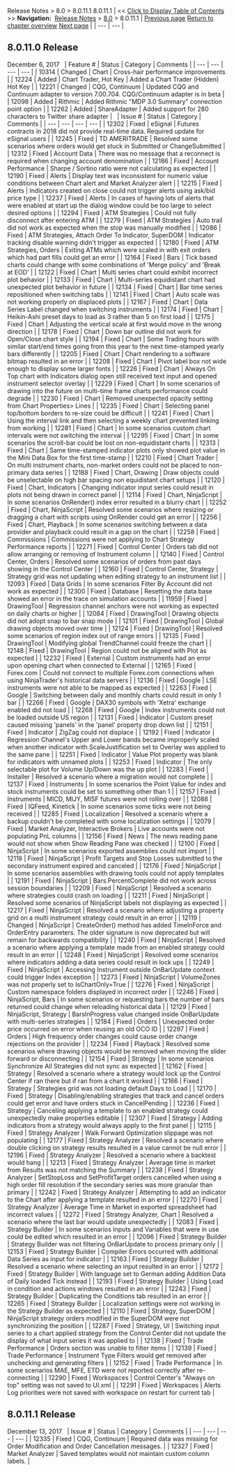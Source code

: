﻿
Release Notes > 8.0 > 8.0.11.1
8.0.11.1
| << [Click to Display Table of Contents](8_0_11_1.md) >> **Navigation:**     [Release Notes](release_notes-1.md) > [8.0](8_0-1.md) > 8.0.11.1 | [Previous page](8_0_12_0-1.md) [Return to chapter overview](8_0-1.md) [Next page](8_0_10_0-1.md) |
| --- | --- |
## 8.0.11.0 Release
December 6, 2017
 
| Feature # | Status | Category | Comments |
| --- | --- | --- | --- |
| 10314 | Changed | Chart | Cross-hair performance improvements |
| 12224 | Added | Chart Trader, Hot Key | Added a Chart Trader (Hidden) Hot Key |
| 12221 | Changed | CQG, Continuum | Updated CQG and Continuum adapter to version 7.00.704. CQG/Continuum adapter is in beta |
| 12098 | Added | Rithmic | Added Rithmic "MDP 3.0 Summary" connection point option |
| 12262 | Added | ShareAdapter | Added support for 280 characters to Twitter share adapter |
 
| Issue # | Status | Category | Comments |
| --- | --- | --- | --- |
| 12302 | Fixed | eSignal | Futures contracts in 2018 did not provide real-time data. Required update for eSignal users |
| 12245 | Fixed | TD AMERITRADE | Resolved some scenarios where orders would get stuck in Submitted or ChangeSubmitted |
| 12312 | Fixed | Account Data | There was no message that a reconnect is required when changing account denomination |
| 12186 | Fixed | Account Performance | Sharpe / Sortino ratio were not calculating as expected |
| 12190 | Fixed | Alerts | Display text was inconsistent for numeric value conditions between Chart alert and Market Analyzer alert |
| 12215 | Fixed | Alerts | Indicators created on close could not trigger alerts using ask/bid price type |
| 12237 | Fixed | Alerts | In cases of having lots of alerts that were enabled at start up the dialog window could be too large to select desired options |
| 12294 | Fixed | ATM Strategies | Could not fully disconnect after entering ATM |
| 12279 | Fixed | ATM Strategies | Auto trail did not work as expected when the stop was manually modified |
| 12086 | Fixed | ATM Strategies, Attach Order To Indicator, SuperDOM | Indicator tracking disable warning didn't trigger as expected |
| 12180 | Fixed | ATM Strategies, Orders | Exiting ATMs which were scaled in with exit orders which had part fills could get an error |
| 12164 | Fixed | Bars | Tick based charts could change with some combinations of 'Merge policy' and 'Break at EOD' |
| 12122 | Fixed | Chart | Multi series chart could exhibit incorrect plot behavior |
| 12133 | Fixed | Chart | Multi-series equidistant chart had unexpected plot behavior in future |
| 12134 | Fixed | Chart | Bar time series repositioned when switching tabs |
| 12141 | Fixed | Chart | Auto scale was not working properly on displaced plots |
| 12167 | Fixed | Chart | Data Series Label changed when switching instruments |
| 12174 | Fixed | Chart | Heikin-Ashi preset days to load as 3 rather than 5 on first load |
| 12175 | Fixed | Chart | Adjusting the vertical scale at first would move in the wrong direction |
| 12178 | Fixed | Chart | Down bar outline did not work for Open/Close chart style |
| 12194 | Fixed | Chart | Some Trading hours with similar start/end times going from this year to the next time-stamped yearly bars differently |
| 12205 | Fixed | Chart | Chart rendering to a software bitmap resulted in an error |
| 12208 | Fixed | Chart | Pivot label box not wide enough to display some larger fonts |
| 12226 | Fixed | Chart | Always On Top chart with Indicators dialog open still received text input and opened instrument selector overlay |
| 12229 | Fixed | Chart | In some scenarios of drawing into the future on multi-time frame charts performance could degrade |
| 12230 | Fixed | Chart | Removed unexpected opacity setting from Chart Properties> Lines |
| 12235 | Fixed | Chart | Selecting panel top/bottom borders to re-size could be difficult |
| 12241 | Fixed | Chart | Using the interval link and then selecting a weekly chart prevented linking from working |
| 12281 | Fixed | Chart | In some scenarios custom chart intervals were not switching the interval |
| 12295 | Fixed | Chart | In some scenarios the scroll-bar could be lost on non-equidistant charts |
| 12313 | Fixed | Chart | Same time-stamped indicator plots only showed plot value in the Mini Data Box for the first time-stamp |
| 12210 | Fixed | Chart Trader | On multi instrument charts, non-market orders could not be placed to non-primary data series |
| 12188 | Fixed | Chart, Drawing | Draw objects could be unselectable on high bar spacing non equidistant chart setups |
| 12120 | Fixed | Chart, Indicators | Changing indicator input series could result in plots not being drawn in correct panel |
| 12114 | Fixed | Chart, NinjaScript | In some scenarios OnRender() index error resulted in a blurry chart |
| 12252 | Fixed | Chart, NinjaScript | Resolved some scenarios where resizing or dragging a chart with scripts using OnRender could get an error |
| 12256 | Fixed | Chart, Playback | In some scenarios switching between a data provider and playback could result in a gap on the chart |
| 12258 | Fixed | Commissions | Commissions were not applying to Chart Strategy Performance reports |
| 12271 | Fixed | Control Center | Orders tab did not allow arranging or removing of Instrument column |
| 12140 | Fixed | Control Center, Orders | Resolved some scenarios of orders from past days showing in the Control Center |
| 12160 | Fixed | Control Center, Strategy | Strategy grid was not updating when editing strategy to an instrument list |
| 12093 | Fixed | Data Grids | In some scenarios Filter By Account did not work as expected |
| 12300 | Fixed | Database | Resetting the data base showed an error in the trace on simulation accounts |
| 11959 | Fixed | DrawingTool | Regression channel anchors were not working as expected on daily charts or higher |
| 12084 | Fixed | DrawingTool | Drawing objects did not adopt snap to bar snap mode |
| 12101 | Fixed | DrawingTool | Global drawing objects moved over time |
| 12124 | Fixed | DrawingTool | Resolved some scenarios of region index out of range errors |
| 12135 | Fixed | DrawingTool | Modifying global TrendChannel could freeze the chart |
| 12148 | Fixed | DrawingTool | Region could not be aligned with Plot as expected |
| 12232 | Fixed | External | Custom instruments had an error upon opening chart when connected to External |
| 12165 | Fixed | Forex.com | Could not connect to multiple Forex.com connections when using NinjaTrader's historical data servers |
| 12136 | Fixed | Google | LSE instruments were not able to be mapped as expected |
| 12263 | Fixed | Google | Switching between daily and monthly charts could result in only 1 bar |
| 12266 | Fixed | Google | DAX30 symbols with 'Xetra' exchange enabled did not load |
| 12268 | Fixed | Google | Index instruments could not be loaded outside US region |
| 12131 | Fixed | Indicator | Custom preset caused missing 'panels' in the 'panel' property drop down list |
| 12151 | Fixed | Indicator | ZigZag could not displace |
| 12192 | Fixed | Indicator | Regression Channel's Upper and Lower bands became improperly scaled when another indicator with ScaleJustification set to Overlay was applied to the same pane |
| 12251 | Fixed | Indicator | Value Plot property was blank for indicators with unnamed plots |
| 12253 | Fixed | Indicator | The only selectable plot for Volume Up/Down was the up plot |
| 12283 | Fixed | Installer | Resolved a scenario where a migration would not complete |
| 12137 | Fixed | Instruments | In some scenarios the Point Value for index and stock instruments could be set to something other than 1 |
| 12157 | Fixed | Instruments | MICD, MIJY, MISF futures were not rolling over |
| 12088 | Fixed | IQFeed, Kinetick | In some scenarios some ticks were not being received |
| 12285 | Fixed | Localization | Resolved a scenario where a backup couldn't be completed with some localization settings |
| 12079 | Fixed | Market Analyzer, Interactive Brokers | Live accounts were not populating PnL columns |
| 12156 | Fixed | News | The news reading pane would not show when Show Reading Pane was checked |
| 12100 | Fixed | NinjaScript | In some scenarios exported assemblies could not import |
| 12118 | Fixed | NinjaScript | Profit Targets and Stop Losses submitted to the secondary instrument expired and canceled |
| 12176 | Fixed | NinjaScript | In some scenarios assemblies with drawing tools could not apply templates |
| 12191 | Fixed | NinjaScript | Bars.PercentComplete did not work across session boundaries |
| 12209 | Fixed | NinjaScript | Resolved a scenario where strategies could crash on loading |
| 12211 | Fixed | NinjaScript | Resolved some scenarios of NinjaScript labels not displaying as expected |
| 12217 | Fixed | NinjaScript | Resolved a scenario where adjusting a property grid on a multi instrument strategy could result in an error |
| 12119 | Changed | NinjaScript | CreateOrder() method has added TimeInForce and OrderEntry parameters. The older signature is now deprecated but will remain for backwards compatibility |
| 12240 | Fixed | NinjaScript | Resolved a scenario where applying a template made from an enabled strategy could result in an error |
| 12248 | Fixed | NinjaScript | Resolved some scenarios where indicators adding a data series could result in lock ups |
| 12249 | Fixed | NinjaScript | Accessing Instrument outside OnBarUpdate context could trigger Index exception |
| 12273 | Fixed | NinjaScript | VolumeZones was not properly set to IsChartOnly=True |
| 12276 | Fixed | NinjaScript | Custom namespace folders displayed in incorrect order |
| 12246 | Fixed | NinjaScript, Bars | In some scenarios or requesting bars the number of bars returned could change when reloading historical data |
| 12129 | Fixed | NinjaScript, Strategy | BarsInProgress value changed inside OnBarUpdate with multi-series strategies |
| 12184 | Fixed | Orders | Unexpected order price occurred on error when reusing an old OCO ID |
| 12297 | Fixed | Orders | High frequency order changes could cause order change rejections on the provider |
| 12234 | Fixed | Playback | Resolved some scenarios where drawing objects would be removed when moving the slider forward or disconnecting |
| 12154 | Fixed | Strategy | In some scenarios Synchronize All Strategies did not sync as expected |
| 12162 | Fixed | Strategy | Resolved a scenario where a strategy would lock up the Control Center if ran there but if ran from a chart it worked |
| 12166 | Fixed | Strategy | Strategies grid was not loading default Days to Load |
| 12170 | Fixed | Strategy | Disabling/enabling strategies that track and cancel orders could get error and have orders stuck in CancelPending |
| 12236 | Fixed | Strategy | Canceling applying a template to an enabled strategy could unexpectedly make properties editable |
| 12307 | Fixed | Strategy | Adding indicators from a strategy would always apply to the first panel |
| 12115 | Fixed | Strategy Analyzer | Walk Forward Optimization slippage was not populating |
| 12177 | Fixed | Strategy Analyzer | Resolved a scenario where double clicking on strategy results resulted in a value cannot be null error |
| 12196 | Fixed | Strategy Analyzer | Resolved a scenario where a backtest would hang |
| 12213 | Fixed | Strategy Analyzer | Average time in market from Results was not matching the Summary |
| 12238 | Fixed | Strategy Analyzer | SetStopLoss and SetProfitTarget orders cancelled when using a high order fill resolution if the secondary series was more granular than primary |
| 12242 | Fixed | Strategy Analyzer | Attempting to add an indicator to the Chart after applying a template resulted in an error |
| 12270 | Fixed | Strategy Analyzer | Average Time in Market in exported spreadsheet had incorrect values |
| 12272 | Fixed | Strategy Analyzer, Chart | Resolved a scenario where the last bar would update unexpectedly |
| 12083 | Fixed | Strategy Builder | In some scenarios Inputs and Variables that were in use could be edited which resulted in an error |
| 12096 | Fixed | Strategy Builder | Strategy Builder was not filtering OnBarUpdate to process primary only |
| 12153 | Fixed | Strategy Builder | Compiler Errors occurred with additional Data Series as input for indicator |
| 12163 | Fixed | Strategy Builder | Resolved a scenario where selecting an input resulted in an error |
| 12172 | Fixed | Strategy Builder | With language set to German adding Addition Data of Daily loaded Tick instead |
| 12193 | Fixed | Strategy Builder | Using Load in condition and actions windows resulted in an error |
| 12243 | Fixed | Strategy Builder | Duplicating the Conditions tab resulted in an error |
| 12265 | Fixed | Strategy Builder | Localization settings were not working in the Strategy Builder as expected |
| 12110 | Fixed | Strategy, SuperDOM | NinjaScript strategy orders modified in the SuperDOM were not synchronizing the position |
| 12287 | Fixed | Strategy, UI | Switching input series to a chart applied strategy from the Control Center did not update the display of what input series it was applied to |
| 12138 | Fixed | Trade Performance | Orders section was unable to filter items |
| 12139 | Fixed | Trade Performance | Instrument Type Filters would get removed after unchecking and generating filters |
| 12152 | Fixed | Trade Performance | In some scenarios MAE, MFE, ETD were not reported correctly after re-connecting |
| 12290 | Fixed | Workspaces | Control Center's "Always on top" setting was not saved to UI.xml |
| 12291 | Fixed | Workspaces | Alerts Log priorities were not saved with workspace on restart for current tab |
 
## 8.0.11.1 Release
December 13, 2017
 
| Issue # | Status | Category | Comments |
| --- | --- | --- | --- |
| 12335 | Fixed | CQG, Continuum | Required data was missing for Order Modification and Order Cancellation messages. |
| 12327 | Fixed | Market Analyzer | Saved templates would not maintain custom column labels. |

